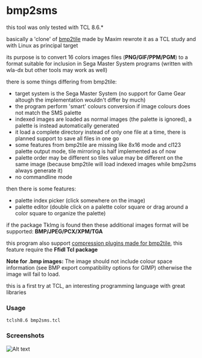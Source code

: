 # bmp2sms

this tool was only tested with TCL 8.6.*

basically a 'clone' of [bmp2tile](http://www.smspower.org/maxim/Software/BMP2Tile) made by Maxim
rewrote it as a TCL study and with Linux as principal target

its purpose is to convert 16 colors images files (**PNG/GIF/PPM/PGM**) to a format suitable for inclusion in Sega Master System programs (written with wla-dx but other tools may work as well)

there is some things differing from bmp2tile:
 * target system is the Sega Master System (no support for Game Gear altough the implementation wouldn't differ by much)
 * the program perform 'smart' colours conversion if image colours does not match the SMS palette
 * indexed images are loaded as normal images (the palette is ignored), a palette is instead automatically generated
 * it load a complete directory instead of only one file at a time, there is planned support to save all files in one go
 * some features from bmp2tile are missing like 8x16 mode and cl123 palette output mode, tile mirroring is half implemented as of now
 * palette order may be different so tiles value may be different on the same image (because bmp2tile will load indexed images while bmp2sms always generate it)
 * no commandline mode

then there is some features:
 - palette index picker (click somewhere on the image)
 - palette editor (double click on a palette color square or drag around a color square to organize the palette)

if the package TkImg is found then these additional images format will be supported: **BMP/JPEG/PCX/XPM/TGA**

this program also support [compression plugins made for bmp2tile](https://github.com/maxim-zhao/bmp2tile-compressors), this feature require the **Ffidl Tcl package**

**Note for .bmp images:** The image should not include colour space information (see BMP export compatibility options for GIMP) otherwise the image will fail to load.

this is a first try at TCL, an interesting programming language with great libraries

### Usage ###

`tclsh8.6 bmp2sms.tcl`

### Screenshots ###

![Alt text](https://www.onirom.fr/assets/thumb/bmp2sms.png "bmp2sms")

